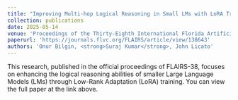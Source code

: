 ```yaml
---
title: "Improving Multi-hop Logical Reasoning in Small LMs with LoRA Training"
collection: publications
date: 2025-05-14
venue: 'Proceedings of the Thirty-Eighth International Florida Artificial Intelligence Research Society Conference'
paperurl: 'https://journals.flvc.org/FLAIRS/article/view/138643'
authors: 'Onur Bilgin, <strong>Suraj Kumar</strong>, John Licato'
---
```


This research, published in the official proceedings of FLAIRS-38, focuses on enhancing the logical reasoning abilities of smaller Large Language Models (LMs) through Low-Rank Adaptation (LoRA) training. You can view the full paper at the link above.
